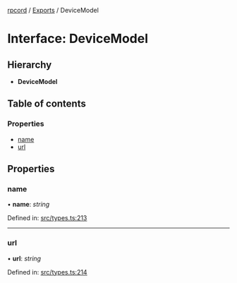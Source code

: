 [rpcord](../README.md) / [Exports](../modules.md) / DeviceModel

# Interface: DeviceModel

## Hierarchy

* **DeviceModel**

## Table of contents

### Properties

- [name](devicemodel.md#name)
- [url](devicemodel.md#url)

## Properties

### name

• **name**: *string*

Defined in: [src/types.ts:213](https://github.com/DjDeveloperr/RPCord/blob/280c12e/src/types.ts#L213)

___

### url

• **url**: *string*

Defined in: [src/types.ts:214](https://github.com/DjDeveloperr/RPCord/blob/280c12e/src/types.ts#L214)
